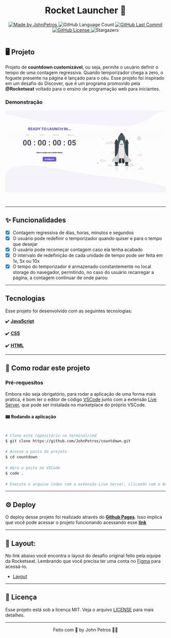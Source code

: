 <h1 align="center">
    Rocket Launcher 🚀
</h1>

<div align="center">
   <a href="https://github.com/JohnPetros">
      <img alt="Made by JohnPetros" src="https://img.shields.io/badge/made%20by-JohnPetros-blueviolet">
   </a>
   <img alt="GitHub Language Count" src="https://img.shields.io/github/languages/count/JohnPetros/countdown">
   <a href="https://github.com/JohnPetros/countdown/commits/main">
      <img alt="GitHub Last Commit" src="https://img.shields.io/github/last-commit/JohnPetros/countdown">
   </a>
  </a>
   </a>
   <a href="https://github.com/JohnPetros/countdown/blob/main/LICENSE.md">
      <img alt="GitHub License" src="https://img.shields.io/github/license/JohnPetros/countdown">
   </a>
    <img alt="Stargazers" src="https://img.shields.io/github/stars/JohnPetros/countdown?style=social">
</div>

<br>

## 🖥️ Projeto

Projeto de **countdown customizável**, ou seja, permite o usuário definir o tempo de uma contagem regressiva. Quando temporizador chega a zero, o foguete presente na página é lançado para o céu. Esse projeto foi inspirado em um desafio do Discover, que é um programa promovido pela **@Rocketseat** voltado para o ensino de programação web para iniciantes.

### Demonstração


<div align="center">
    <img width="750" alt="GIF demontrando o Rocket Launcher" src="./src/.github/countdown.gif" />
</div>

---

## ✨ Funcionalidades

- [x] Contagem regressiva de dias, horas, minutos e segundos
- [x] O usuário pode redefinir o temporizador quando quiser e para o tempo que desejar
- [x] O usuário pode recomeçar contagem caso ela tenha acabado
- [x] O intervalo de redefinição de cada unidade de tempo pode ser feita em 1x, 5x ou 10x
- [x] O tempo do temporizador é armazenado constantemente no local storage do navegador, permitindo, no caso do usuário recarregar a página, a contagem continuar de onde parou

---

## Tecnologias

Esse projeto foi desenvolvido com as seguintes tecnologias:

✔️ **[JavaScript](https://developer.mozilla.org/pt-BR/docs/Web/JavaScript)**

✔️ **[CSS](https://developer.mozilla.org/pt-BR/docs/Web/CSS)**

✔️ **[HTML](https://developer.mozilla.org/pt-BR/docs/Web/HTML)**

---

## 🚀 Como rodar este projeto

### Pré-requesitos

Embora não seja obrigatório, para rodar a aplicação de uma forma mais prática, é bom ter o editor de código [VSCode](https://code.visualstudio.com/) junto com a extensão [Live Server](https://marketplace.visualstudio.com/items?itemName=ritwickdey.LiveServer), que pode ser instalada no marketplace do próprio VSCode.

#### 📟 Rodando a aplicação

```bash

# Clone este repositório no terminal/cmd
$ git clone https://github.com/JohnPetros/countdown.git

# Acesse a pasta do projeto
$ cd countdown

# Abra a pasta no VSCode
$ code .

# Execute o arquivo index com a extensão Live Server, clicando com o botão direito sobre ele e depois em Open with Live Server

```

---

## ⚙️ Deploy

O deploy desse projeto foi realizado através do **[Github Pages](https://www.infinityfree.net/)**. Isso implica que você pode acessar o projeto funcionando acessando esse **[link](https://johnpetros.github.io/super-trunfo-clash-royale/)**

---

## 🎨 Layout:

No link abaixo você encontra o layout do desafio original feito pela equipe da Rocketseat. Lembrando que você precisa ter uma conta no [Figma](http://figma.com/) para acessá-lo.

- [Layout](https://www.figma.com/file/f8etB9sLR00CjZEsBQPDTX/DD-%2F-Countdown-(Copy)?node-id=0%3A1&t=UWlddMnD)

---

## 📝 Licença

Esse projeto está sob a licença MIT. Veja o arquivo [LICENSE](LICENSE) para mais detalhes.

---

<p align="center">
   Feito com 💜 by John Petros 👋🏻
</p>
